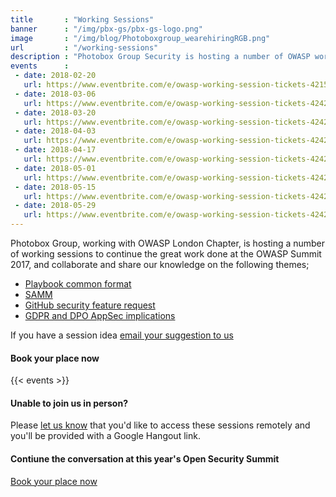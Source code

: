 ```yaml
---
title       : "Working Sessions"
banner      : "/img/pbx-gs/pbx-gs-logo.png"
image       : "/img/blog/Photoboxgroup_wearehiringRGB.png"
url         : "/working-sessions"
description : "Photobox Group Security is hosting a number of OWASP working sessions to discuss the hot topics in industy."
events      :
 - date: 2018-02-20
   url: https://www.eventbrite.com/e/owasp-working-session-tickets-42150953637
 - date: 2018-03-06
   url: https://www.eventbrite.com/e/owasp-working-session-tickets-42421848892
 - date: 2018-03-20
   url: https://www.eventbrite.com/e/owasp-working-session-tickets-42421937156
 - date: 2018-04-03
   url: https://www.eventbrite.com/e/owasp-working-session-tickets-42421966243
 - date: 2018-04-17
   url: https://www.eventbrite.com/e/owasp-working-session-tickets-42421966243
 - date: 2018-05-01
   url: https://www.eventbrite.com/e/owasp-working-session-tickets-42422060525
 - date: 2018-05-15
   url: https://www.eventbrite.com/e/owasp-working-session-tickets-42422098639
 - date: 2018-05-29
   url: https://www.eventbrite.com/e/owasp-working-session-tickets-42422146783
---
```

Photobox Group, working with OWASP London Chapter, is hosting a number of working sessions to continue the great work done at the OWASP Summit 2017, and collaborate and share our knowledge on the following themes;

  - [Playbook common format](https://owaspsummit.org/Outcomes/Playbooks/Playbooks-Common-Format.html)
  - [SAMM](https://owaspsummit.org/Outcomes/OwaspSAMM/OWASP-SAMM.html)
  - [GitHub security feature request](https://owaspsummit.org/Outcomes/GitHub-Security-Feature-Request.html)
  - [GDPR and DPO AppSec implications](https://owaspsummit.org/Outcomes/CISO/GDPR-letter.html)
  
If you have a session idea [email your suggestion to us](mailto:project-cx@photobox.com)
  
#### Book your place now

{{< events >}}
  
#### Unable to join us in person?
Please [let us know](mailto:project-cx@photobox.com) that you'd like to access these sessions remotely and you'll be provided with a Google Hangout link.

#### Contiune the conversation at this year's Open Security Summit
[Book your place now](https://www.eventbrite.co.uk/e/open-security-summit-tickets-42524734626)

